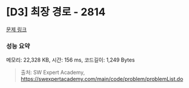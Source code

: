 # [D3] 최장 경로 - 2814 

[문제 링크](https://swexpertacademy.com/main/code/problem/problemDetail.do?contestProbId=AV7GOPPaAeMDFAXB) 

### 성능 요약

메모리: 22,328 KB, 시간: 156 ms, 코드길이: 1,249 Bytes



> 출처: SW Expert Academy, https://swexpertacademy.com/main/code/problem/problemList.do